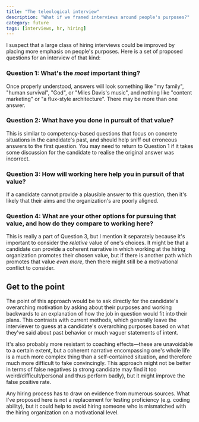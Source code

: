 ```yaml
---
title: "The teleological interview"
description: "What if we framed interviews around people's purposes?"
category: future
tags: [interviews, hr, hiring]
---
```


I suspect that a large class of hiring interviews could be improved by placing more emphasis on people's purposes. Here is a set of proposed questions for an interview of that kind:

### Question 1: What's the *most* important thing?

Once properly understood, answers will look something like "my family", "human survival", "God", or "Miles Davis's music", and nothing like "content marketing" or "a flux-style architecture". There may be more than one answer.

### Question 2: What have you done in pursuit of that value?

This is similar to competency-based questions that focus on concrete situations in the candidate's past, and should help sniff out erroneous answers to the first question. You may need to return to Question 1 if it takes some discussion for the candidate to realise the original answer was incorrect.

### Question 3: How will working here help you in pursuit of that value?

If a candidate cannot provide a plausible answer to this question, then it's likely that their aims and the organization's are poorly aligned.

### Question 4: What are your other options for pursuing that value, and how do they compare to working here?

This is really a part of Question 3, but I mention it separately because it's important to consider the *relative* value of one's choices. It might be that a candidate can provide a coherent narrative in which working at the hiring organization promotes their chosen value, but if there is another path which promotes that value *even more*, then there might still be a motivational conflict to consider.

## Get to the point

The point of this approach would be to ask directly for the candidate's overarching motivation by asking about their purposes and working backwards to an explanation of how the job in question would fit into their plans. This contrasts with current methods, which generally leave the interviewer to guess at a candidate's overarching purposes based on what they've said about past behavior or much vaguer statements of intent.

It's also probably more resistant to coaching effects—these are unavoidable to a certain extent, but a coherent narrative encompassing one's whole life is a much more complex thing than a self-contained situation, and therefore much more difficult to fake convincingly. This approach might not be better in terms of false negatives (a strong candidate may find it too weird/difficult/personal and thus perform badly), but it might improve the false positive rate.

Any hiring process has to draw on evidence from numerous sources. What I've proposed here is not a replacement for testing proficiency (e.g. coding ability), but it could help to avoid hiring someone who is mismatched with the hiring organization on a motivational level.
